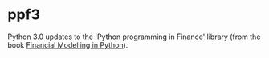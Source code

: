 # ppf3

Python 3.0 updates to the 'Python programming in Finance' library (from the book [Financial Modelling in Python]( http://www.wiley.com/WileyCDA/WileyTitle/productCd-0470987847.html )).

